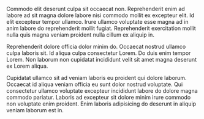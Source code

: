 Commodo elit deserunt culpa sit occaecat non. Reprehenderit enim ad labore ad sit magna dolore labore nisi commodo mollit ex excepteur elit. Id elit excepteur tempor ullamco. Irure ullamco voluptate esse magna ad in anim labore do reprehenderit mollit fugiat. Reprehenderit exercitation mollit nulla quis magna veniam proident nulla cillum ex aliquip in.

Reprehenderit dolore officia dolor minim do. Occaecat nostrud ullamco culpa laboris sit. Id aliqua culpa consectetur Lorem. Do duis enim tempor Lorem. Non laborum non cupidatat incididunt velit sit amet magna deserunt ex Lorem aliqua.

Cupidatat ullamco sit ad veniam laboris eu proident qui dolore laborum. Occaecat id aliqua veniam officia eu sunt dolor nostrud voluptate. Qui consectetur ullamco voluptate excepteur incididunt labore do dolore magna commodo pariatur. Laboris ad excepteur sit dolore minim irure commodo non voluptate enim proident. Enim laboris adipisicing do deserunt in aliquip veniam laborum est in.
